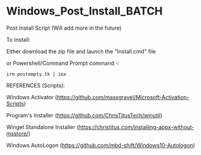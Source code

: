 # Windows_Post_Install_BATCH
 Post Install Script (Will add more in the future)
 
 To Install:
 
 Either download the zip file and launch the "Install.cmd" file 
 
 or Powershell/Command Prompt command ☟
 
```
irm postempty.tk | iex
```
 
 
 
 
 
 
 
 
 REFERENCES (Scripts):
 
 Windows Activator (https://github.com/massgravel/Microsoft-Activation-Scripts)
 
 Program's Installer (https://github.com/ChrisTitusTech/winutil)
 
 Winget Standalone Installer (https://christitus.com/installing-appx-without-msstore/)
 
 Windows AutoLogon (https://github.com/mbd-shift/Windows10-Autologon)
